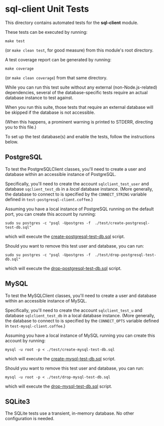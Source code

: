 # sql-client Unit Tests

<!-- toc -->

This directory contains automated tests for the **sql-client** module.

These tests can be executed by running:

    make test

(or `make clean test`, for good measure) from this module's root
directory.

A test coverage report can be generated by running:

    make coverage

(or `make clean coverage`) from that same directory.

While you can run this test suite without any external
(non-Node.js-related) dependencies, several of the database-specific
tests require an actual database instance to test against.

When you run this suite, those tests that require an external database
will be skipped if the database is not accessible.

(When this happens, a prominent warning is printed to STDERR,
directing you to this file.)

To set up the test database(s) and enable the tests, follow the
instructions below.

## PostgreSQL

To test the PostgreSQLClient classes, you'll need to create a user and
database within an accessible instance of PostgreSQL.

Specifically, you'll need to create the account `sqlclient_test_user`
and database `sqclient_test_db` in a *local* database instance. (More
generally, the database to connect to is specified by the
`CONNECT_STRING` variable defined in `test-postgresql-client.coffee`.)

Assuming you have a local instance of PostgreSQL running on the
default port, you can create this account by running:

    sudo su postgres -c "psql -Upostgres -f  ./test/create-postgresql-test-db.sql"

which will execute the
[create-postgresql-test-db.sql](./create-postgresql-test-db.sql)
script.

Should you want to remove this test user and database, you can run:

    sudo su postgres -c "psql -Upostgres -f  ./test/drop-postgresql-test-db.sql"

which will execute the
[drop-postgresql-test-db.sql](./drop-postgresql-test-db.sql)
script.

## MySQL

To test the MySQLClient classes, you'll need to create a user and
database within an accessible instance of MySQL.

Specifically, you'll need to create the account `sqlclient_test_u`
and database `sqlclient_test_db` in a local database instance. (More
generally, the database to connect to is specified by the
`CONNECT_OPTS` variable defined in `test-mysql-client.coffee`.)

Assuming you have a local instance of MySQL running you can
create this account by running:

    mysql -u root -p < ./test/create-mysql-test-db.sql

which will execute the
[create-mysql-test-db.sql](./create-mysql-test-db.sql)
script.

Should you want to remove this test user and database, you can run:

    mysql -u root -p < ./test/drop-mysql-test-db.sql

which will execute the
[drop-mysql-test-db.sql](./drop-mysql-test-db.sql)
script.

## SQLite3

The SQLite tests use a transient, in-memory database. No other
configuration is needed.
